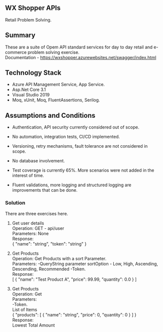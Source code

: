## WX Shopper APIs
Retail Problem Solving.


## Summary
These are a suite of Opem API standard services for day to day retail and e-commerce problem solving exercise.  
Documentation - https://wxshopper.azurewebsites.net/swagger/index.html

   
## Technology Stack
- Azure API Management Service, App Service.
- Asp.Net Core 3.1
- Visual Studio 2019
- Moq, xUnit, Moq, FluentAssertions, Serilog.
   
## Assumptions and Conditions
- Authentication, API security currently considered out of scope.
- No automation, integration tests, CI/CD implemented.
- Versioning, retry mechanisms, fault tolerance are not considered in scope.
- No database involvement.

- Test coverage is currently 65%. More scenarios were not added in the interest of time.
- Fluent validations, more logging and structured logging are improvements that can be done.
   
### Solution

There are three exercises here.

1. Get user details  
Operation: GET - api/user  
Parameters: None  
Response:   
{
  "name": "string",
  "token": "string"
}


2. Get Products  
Operation: Get Products with a sort Parameter.  
Parameters: 
-QueryString parameter sortOption - Low, High, Ascending, Descending, Recommended
-Token.  
Response:  
[
    {
        "name": "Test Product A",
        "price": 99.99,
        "quantity": 0.0
    }
]  


2. Get Products  
Operation: Get  
Parameters:   
-Token.  
List of Items    
{
  "products": [
    {
      "name": "string",
      "price": 0,
      "quantity": 0
    }
  ]
}  
Response:  
Lowest Total Amount  
  
  
